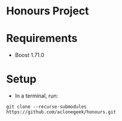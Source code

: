 # Honours Project

# Requirements
- Boost 1.71.0

# Setup
- In a terminal, run:
``` shell
git clone --recurse-submodules https://github.com/aclonegeek/honours.git
```
